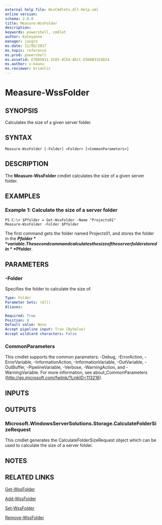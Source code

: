 ```yaml
---
external help file: WssCmdlets.dll-Help.xml
online version: 
schema: 2.0.0
title: Measure-WssFolder
description: 
keywords: powershell, cmdlet
author: Kateyanne
manager: jasgro
ms.date: 12/05/2017
ms.topic: reference
ms.prod: powershell
ms.assetid: E7DD5811-3C65-4CE4-AECC-E5D6B3324D24
ms.author: v-kaunu
ms.reviewer: brianlic
---
```


# Measure-WssFolder

## SYNOPSIS
Calculates the size of a given server folder.

## SYNTAX

```
Measure-WssFolder [-Folder] <Folder> [<CommonParameters>]
```

## DESCRIPTION
The **Measure-WssFolder** cmdlet calculates the size of a given server folder.

## EXAMPLES

### Example 1: Calculate the size of a server folder
```
PS C:\> $Pfolder = Get-WssFolder -Name "Projects01"
Measure-WssFolder -Folder $Pfolder
```

The first command gets the folder named Projects01, and stores the folder in the **$Pfolder** variable.
The second command calculates the size of the server folder stored in **$Pfolder**.

## PARAMETERS

### -Folder
Specifies the folder to calculate the size of.

```yaml
Type: Folder
Parameter Sets: (All)
Aliases: 

Required: True
Position: 0
Default value: None
Accept pipeline input: True (ByValue)
Accept wildcard characters: False
```

### CommonParameters
This cmdlet supports the common parameters: -Debug, -ErrorAction, -ErrorVariable, -InformationAction, -InformationVariable, -OutVariable, -OutBuffer, -PipelineVariable, -Verbose, -WarningAction, and -WarningVariable. For more information, see about_CommonParameters (http://go.microsoft.com/fwlink/?LinkID=113216).

## INPUTS

## OUTPUTS

### Microsoft.WindowsServerSolutions.Storage.CalculateFolderSizeRequest
This cmdlet generates the CalculateFolderSizeRequest object which can be used to calculate the size of a server folder.

## NOTES

## RELATED LINKS

[Get-WssFolder](./Get-WssFolder.md)

[Add-WssFolder](./Add-WssFolder.md)

[Set-WssFolder](./Set-WssFolder.md)

[Remove-WssFolder](./Remove-WssFolder.md)

